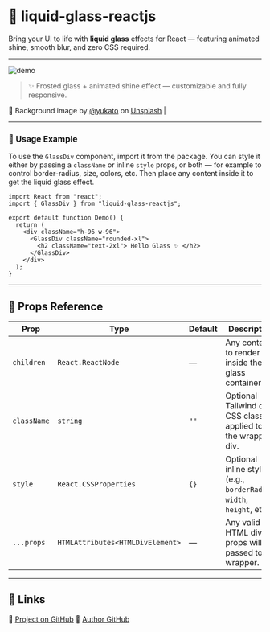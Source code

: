 # 🧊 liquid-glass-reactjs

Bring your UI to life with **liquid glass** effects for React — featuring animated shine, smooth blur, and zero CSS required.

---

![demo](https://raw.githubusercontent.com/TahmineRH/Liquid-Glass/main/public/demo-picture.png)

> ✨ Frosted glass + animated shine effect — customizable and fully responsive.

📸 Background image by [@yukato](https://unsplash.com/@yukato) on [Unsplash](https://unsplash.com)
|

---

### 🍵 Usage Example

To use the `GlassDiv` component, import it from the package. You can style it either by passing a `className` or inline `style` props, or both — for example to control border-radius, size, colors, etc. Then place any content inside it to get the liquid glass effect.

```tsx
import React from "react";
import { GlassDiv } from "liquid-glass-reactjs";

export default function Demo() {
  return (
    <div className="h-96 w-96">
      <GlassDiv className="rounded-xl">
        <h2 className="text-2xl"> Hello Glass ✨ </h2>
      </GlassDiv>
    </div>
  );
}
```

---

## 📜 Props Reference

| Prop        | Type                             | Default | Description                                                            |
| ----------- | -------------------------------- | ------- | ---------------------------------------------------------------------- |
| `children`  | `React.ReactNode`                | —       | Any content to render inside the glass container.                      |
| `className` | `string`                         | `""`    | Optional Tailwind or CSS classes applied to the wrapper div.           |
| `style`     | `React.CSSProperties`            | `{}`    | Optional inline styles (e.g., `borderRadius`, `width`, `height`, etc). |
| `...props`  | `HTMLAttributes<HTMLDivElement>` | —       | Any valid HTML div props will be passed to the wrapper.                |

---

## 🔗 Links

🏯 [Project on GitHub](https://github.com/TahmineRH/liquid-glass)
🏮 [Author GitHub](https://github.com/TahmineRH)
